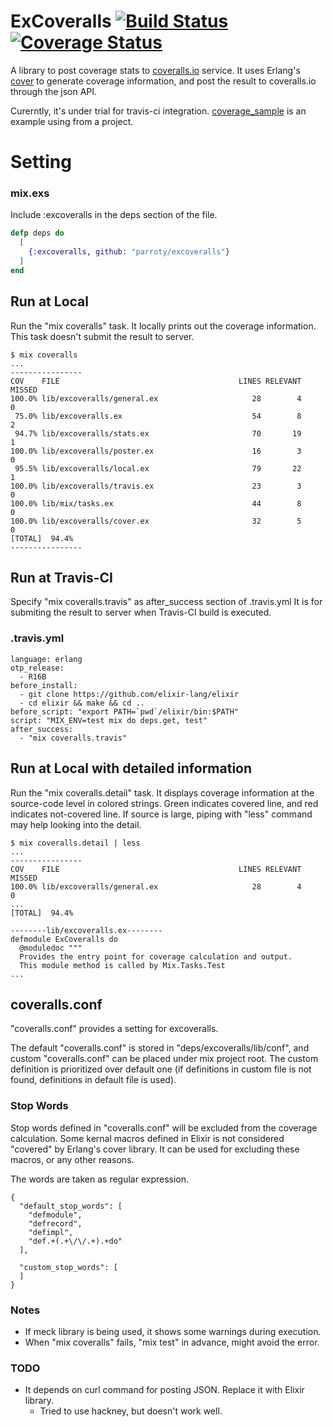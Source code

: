 ExCoveralls [![Build Status](https://secure.travis-ci.org/parroty/excoveralls.png?branch=master "Build Status")](http://travis-ci.org/parroty/excoveralls) [![Coverage Status](https://coveralls.io/repos/parroty/excoveralls/badge.png?branch=master)](https://coveralls.io/r/parroty/excoveralls?branch=master)
============

A library to post coverage stats to [coveralls.io](https://coveralls.io/) service.
It uses Erlang's [cover](http://www.erlang.org/doc/man/cover.html) to generate coverage information, and post the result to coveralls.io through the json API.

Curerntly, it's under trial for travis-ci integration. [coverage_sample](https://github.com/parroty/coverage_sample) is an example using from a project.

# Setting
### mix.exs
Include :excoveralls in the deps section of the file.

```elixir
defp deps do
  [
    {:excoveralls, github: "parroty/excoveralls"}
  ]
end
```

## Run at Local
Run the "mix coveralls" task.
It locally prints out the coverage information. This task doesn't submit the result to server.

```
$ mix coveralls
...
----------------
COV    FILE                                        LINES RELEVANT   MISSED
100.0% lib/excoveralls/general.ex                     28        4        0
 75.0% lib/excoveralls.ex                             54        8        2
 94.7% lib/excoveralls/stats.ex                       70       19        1
100.0% lib/excoveralls/poster.ex                      16        3        0
 95.5% lib/excoveralls/local.ex                       79       22        1
100.0% lib/excoveralls/travis.ex                      23        3        0
100.0% lib/mix/tasks.ex                               44        8        0
100.0% lib/excoveralls/cover.ex                       32        5        0
[TOTAL]  94.4%
----------------
```


## Run at Travis-CI
Specify "mix coveralls.travis" as after_success section of .travis.yml
It is for submiting the result to server when Travis-CI build is executed.

### .travis.yml
```
language: erlang
otp_release:
  - R16B
before_install:
  - git clone https://github.com/elixir-lang/elixir
  - cd elixir && make && cd ..
before_script: "export PATH=`pwd`/elixir/bin:$PATH"
script: "MIX_ENV=test mix do deps.get, test"
after_success:
  - "mix coveralls.travis"
```

## Run at Local with detailed information
Run the "mix coveralls.detail" task.
It displays coverage information at the source-code level in colored strings.
Green indicates covered line, and red indicates not-covered line.
If source is large, piping with "less" command may help looking into the detail.

```
$ mix coveralls.detail | less
...
----------------
COV    FILE                                        LINES RELEVANT   MISSED
100.0% lib/excoveralls/general.ex                     28        4        0
...
[TOTAL]  94.4%

--------lib/excoveralls.ex--------
defmodule ExCoveralls do
  @moduledoc """
  Provides the entry point for coverage calculation and output.
  This module method is called by Mix.Tasks.Test
...
```


## coveralls.conf
"coveralls.conf" provides a setting for excoveralls.

The default "coveralls.conf" is stored in "deps/excoveralls/lib/conf", and custom "coveralls.conf" can be placed under mix project root. The custom definition is prioritized over default one (if definitions in custom file is not found, definitions in default file is used).

### Stop Words
Stop words defined in "coveralls.conf" will be excluded from the coverage calculation. Some kernal macros defined in Elixir is not considered "covered" by Erlang's cover library. It can be used for excluding these macros, or any other reasons.

The words are taken as regular expression.
```
{
  "default_stop_words": [
    "defmodule",
    "defrecord",
    "defimpl",
    "def.+(.+\/\/.+).+do"
  ],

  "custom_stop_words": [
  ]
}
```

### Notes
- If meck library is being used, it shows some warnings during execution.
- When "mix coveralls" fails, "mix test" in advance, might avoid the error.

### TODO
- It depends on curl command for posting JSON. Replace it with Elixir library.
  - Tried to use hackney, but doesn't work well.
